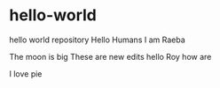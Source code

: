 # hello-world
hello world repository 
Hello Humans I am Raeba 

The moon is big
These are new edits 
hello Roy how are 

I love pie
